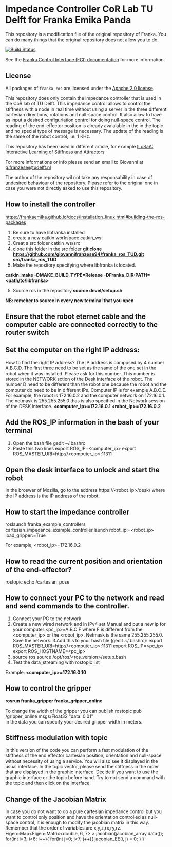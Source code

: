 # Impedance Controller CoR Lab TU Delft for Franka Emika Panda
This repository is a modification file of the original repository of Franka. You can do many things that the original repository does not allow you to do. 

[![Build Status][travis-status]][travis]

See the [Franka Control Interface (FCI) documentation][fci-docs] for more information.

## License

All packages of `franka_ros` are licensed under the [Apache 2.0 license][apache-2.0].

[apache-2.0]: https://www.apache.org/licenses/LICENSE-2.0.html
[fci-docs]: https://frankaemika.github.io/docs
[travis-status]: https://travis-ci.org/frankaemika/franka_ros.svg?branch=kinetic-devel
[travis]: https://travis-ci.org/frankaemika/franka_ros

This repository does only contain the impedance controller that is used in the CoR lab of TU Delft. 
This impedance control allows to control the stiffness with a node in real time without using a server in the three different cartesian directions, rotations and null-space control. It also allow to have as input a desired configuriation control for doing null-space control. The reading of the end-effector position is already avaialable in the in the topic and no special type of message is necessary. The update of the reading is the same of the robot control, i.e. 1 KHz. 

This repository has been used in different article, for example [ILoSaA: Interactive Learning of Stiffness and Attractors](https://arxiv.org/abs/2103.03099)

For more informations or info please send an email to Giovanni  at g.franzese@tudelft.nl

The author of the repository wil not take any responsability in case of undesired behaviour of the repository. Please refer to the original one in case you were not directly asked to use this repository.


## How to install the controller
https://frankaemika.github.io/docs/installation_linux.html#building-the-ros-packages 
1. Be sure to have libfranka installed 
2. create a new catkin workspace catkin_ws:
3. Creat a src folder catkin_ws/src
3. clone this folder in the src folder
**git clone https://github.com/giovannifranzese94/franka_ros_TUD.git src/franka_ros_TUD**
4. Make the repository specifying where libfranka is located.

**catkin_make -DMAKE_BUILD_TYPE=Release -DFranka_DIR:PATH=<path/to/libfranka>**

5. Source ros in the repository 
**source devel/setup.sh**

**NB: remeber to source in every new terminal that you open**


## Ensure that the robot eternet cable and the computer cable are connected correctly to the router switch

## Set the computer on the right IP address:
How to find the right IP address? 
The IP address is composed by 4 number A.B.C.D. The first three need to be set as the same of the one set in the robot when it was installed. Please ask for this number. This number is stored in the NETWORK sction of the Desk interface of the robot. 
 The number D need to be different than the robot one because the robot and the computer do need to be in different IPs. 
Computer IP is for example A.B.C.E. For example, the robot is 172.16.0.2 and the computer network on 172.16.0.1. The netmask is 255.255.255.0 thas is also specified in the Network session of the DESK interface. 
**<computer_ip>=172.16.0.1
<robot_ip>=172.16.0.2**
## Add the ROS_IP information in the bash of your terminal
1. Open the bash file
gedit ~/.bashrc
2. Paste this two lines
export ROS_IP=<computer_ip>
export ROS_MASTER_URI=http://<computer_ip>:11311

## Open the desk interface to unlock and start the robot

In the broswer of Mozilla, go to the address https://<robot_ip>/desk/ where the IP address is the IP address of the robot.


## How to start the impedance controller 
roslaunch franka_example_controllers cartesian_impedance_example_controller.launch robot_ip:=<robot_ip> load_gripper:=True

For example,
<robot_ip>=172.16.0.2

## How to read the current position and orientation of the end-effector? 

rostopic echo /cartesian_pose

## How to connect your PC to the network and read and send commands to the controller. 
1. Connect your PC to the network
2. Create a new wired network and in IPv4 set Manual and put a new ip for your computer
<pc_ip>=A.B.C.F where F is different from the <computer_ip> or the <robot_ip>. Netmask is the same  255.255.255.0. 
Save the network. 
3.Add this to your bash file (gedit ~/.bashrc): 
export ROS_MASTER_URI=http://<computer_ip>:11311 
export ROS_IP=<pc_ip>
export ROS_HOSTNAME=<pc_ip>
4. source ros
source /opt/ros/<ros_version>/setup.bash
5. Test the data_streaming with 
rostopic list 

Example: **<computer_ip>=172.16.0.10**

## How to control the gripper
**rosrun franka_gripper franka_gripper_online**

To change the width of the gripper you can publish 
rostopic pub /gripper_online msgs/Float32 "data: 0.01"  
in the data you can specify your desired gripper width in meters.

## Stiffness modulation with topic
In this version of the code you can perform a fast modulation of the stiffness of the end effector cartesian position, orientation and null-space without necessity of using a service. You will also see it displayed in the usual interface. In the topic vector, please send the stiffness in the order that are displayed in the graphic interface. Decide if you want to use the graphic interface or the topic before hand. Try to not send a command with the topic and then click on the interface. 

## Change of the Jacobian Matrix
In case you do not want to do a pure cartesian impedance control but you want to control only position and have the orientation controlled as null-space control, it is enough to modify the jacobian matrix in this way. 
Remember that the order of variables are x,y,z,rx,ry,rz. 
  Eigen::Map<Eigen::Matrix<double, 6, 7> > jacobian(jacobian_array.data());
  for(int i=3; i<6; i++){
    for(int j=0; j<7; j++){
      jacobian_EE(i, j) = 0;
    }
  }
  
